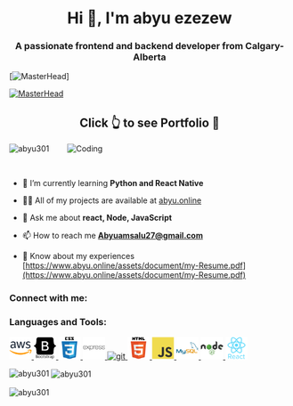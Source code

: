 <h1 align="center">Hi 👋, I'm abyu ezezew</h1>
<h3 align="center">A passionate frontend and backend developer from Calgary-Alberta</h3>

[![MasterHead](https://img.freepik.com/free-vector/programmers-day-banner-design_1308-114298.jpg?w=740&t=st=1707296832~exp=1707297432~hmac=9ae7faf3f198bd97fc3f5b3a7d3a8732fc7c18897b340e2de067744446a3194e)]

[![MasterHead](https://img.freepik.com/premium-vector/web-development-concept-isometric-landing-page-team-develops-optimizes-layout-site_9209-7568.jpg)](https://www.abyu.online/)

<h2 align="center">Click 👆 to see Portfolio 🏅</h2>

<a href="https://www.abyu.online/" target="_blank" rel="noopener noreferrer">
  <img align="right" alt="Coding" width="400" src="https://cdn.dribbble.com/users/1162077/screenshots/3848914/programmer.gif">
</a>


<p align="left"> <img src="https://komarev.com/ghpvc/?username=abyu301&label=Profile%20views&color=0e75b6&style=flat" alt="abyu301" /> </p>

<p align="left"> <a href="https://twitter.com/" target="blank"><img src="https://img.shields.io/twitter/follow/?logo=twitter&style=for-the-badge" alt="" /></a> </p>

- 🌱 I’m currently learning **Python and React Native**

- 👨‍💻 All of my projects are available at [abyu.online](abyu.online)

- 💬 Ask me about **react, Node, JavaScript**

- 📫 How to reach me **Abyuamsalu27@gmail.com**

- 📄 Know about my experiences [https://www.abyu.online/assets/document/my-Resume.pdf](https://www.abyu.online/assets/document/my-Resume.pdf)

<h3 align="left">Connect with me:</h3>
<p align="left">
</p>

<h3 align="left">Languages and Tools:</h3>
<p align="left"> <a href="https://aws.amazon.com" target="_blank" rel="noreferrer"> <img src="https://raw.githubusercontent.com/devicons/devicon/master/icons/amazonwebservices/amazonwebservices-original-wordmark.svg" alt="aws" width="40" height="40"/> </a> <a href="https://getbootstrap.com" target="_blank" rel="noreferrer"> <img src="https://raw.githubusercontent.com/devicons/devicon/master/icons/bootstrap/bootstrap-plain-wordmark.svg" alt="bootstrap" width="40" height="40"/> </a> <a href="https://www.w3schools.com/css/" target="_blank" rel="noreferrer"> <img src="https://raw.githubusercontent.com/devicons/devicon/master/icons/css3/css3-original-wordmark.svg" alt="css3" width="40" height="40"/> </a> <a href="https://expressjs.com" target="_blank" rel="noreferrer"> <img src="https://raw.githubusercontent.com/devicons/devicon/master/icons/express/express-original-wordmark.svg" alt="express" width="40" height="40"/> </a> <a href="https://git-scm.com/" target="_blank" rel="noreferrer"> <img src="https://www.vectorlogo.zone/logos/git-scm/git-scm-icon.svg" alt="git" width="40" height="40"/> </a> <a href="https://www.w3.org/html/" target="_blank" rel="noreferrer"> <img src="https://raw.githubusercontent.com/devicons/devicon/master/icons/html5/html5-original-wordmark.svg" alt="html5" width="40" height="40"/> </a> <a href="https://developer.mozilla.org/en-US/docs/Web/JavaScript" target="_blank" rel="noreferrer"> <img src="https://raw.githubusercontent.com/devicons/devicon/master/icons/javascript/javascript-original.svg" alt="javascript" width="40" height="40"/> </a> <a href="https://www.mysql.com/" target="_blank" rel="noreferrer"> <img src="https://raw.githubusercontent.com/devicons/devicon/master/icons/mysql/mysql-original-wordmark.svg" alt="mysql" width="40" height="40"/> </a> <a href="https://nodejs.org" target="_blank" rel="noreferrer"> <img src="https://raw.githubusercontent.com/devicons/devicon/master/icons/nodejs/nodejs-original-wordmark.svg" alt="nodejs" width="40" height="40"/> </a> <a href="https://reactjs.org/" target="_blank" rel="noreferrer"> <img src="https://raw.githubusercontent.com/devicons/devicon/master/icons/react/react-original-wordmark.svg" alt="react" width="40" height="40"/> </a> </p>

<p><img align="left" src="https://github-readme-stats.vercel.app/api/top-langs?username=abyu301&show_icons=true&locale=en&layout=compact" alt="abyu301" /></p>

<p>&nbsp;<img align="center" src="https://github-readme-stats.vercel.app/api?username=abyu301&show_icons=true&locale=en" alt="abyu301" /></p>

<p><img align="center" src="https://github-readme-streak-stats.herokuapp.com/?user=abyu301&" alt="abyu301" /></p>
